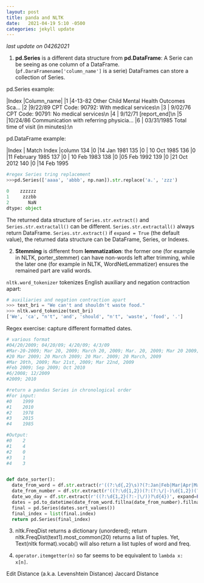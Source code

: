 ```yaml
---
layout: post
title: panda and NLTK
date:   2021-04-19 5:10 -0500
categories: jekyll update
---
```

*last update on 04262021*

1) **pd.Series** is a different data structure from **pd.DataFrame**: A Serie can be seeing as one column of a DataFrame.(`pf.DaraFramename['column_name']` is a serie) DataFrames can store a collection of Series.

pd.Series example:

|Index |Column_name|
|1    |4-13-82 Other Child Mental Health Outcomes Sca...
|2     |9/22/89 CPT Code: 90792: With medical services\n
|3      | 9/02/76 CPT Code: 90791: No medical services\n
|4       |                        9/12/71 [report_end]\n
|5    |10/24/86 Communication with referring physicia...
|6     |  03/31/1985 Total time of visit (in minutes):\n

pd.DataFrame example:

|Index | Match Index |column
134	|0	  |14 Jan 1981
135	|0	|  10 Oct 1985
136	|0	  |11 February 1985
137	|0	 | 10 Feb 1983
138	|0	  |05 Feb 1992
139	|0	  |21 Oct 2012
140	|0	  |14 Feb 1995

```python
#regex Series tring replacement
>>>pd.Series(['aaaa', 'abbb', np.nan]).str.replace('a.', 'zzz')

0    zzzzzz
1     zzzbb
2       NaN
dtype: object

```
The returned data structure of `Series.str.extract()` and `Series.str.extractall()` can be different. `Series.str.extractall()` always return DataFrame. `Series.str.extract()` if `expand = True` (the default value), the returned data structure can be DataFrame, Series, or Indexes.

2) **Stemming** is different from **lemmatization**: the former one (for example in NLTK, porter_stemmer) can have non-words left after trimming, while the later one (for example in NLTK, WordNetLemmatizer) ensures the remained part are valid words.

`nltk.word_tokenizer` tokenizes English auxiliary and negation contraction apart:

```python
# auxiliaries and negation contraction apart
>>> text_bri = "We can't and shouldn't waste food."
>>> nltk.word_tokenize(text_bri)
['We', 'ca', "n't", 'and', 'should', "n't", 'waste', 'food', '.']

```

Regex exercise: capture different formatted dates.

```python
# various format
#04/20/2009; 04/20/09; 4/20/09; 4/3/09
#Mar-20-2009; Mar 20, 2009; March 20, 2009; Mar. 20, 2009; Mar 20 2009;
#20 Mar 2009; 20 March 2009; 20 Mar. 2009; 20 March, 2009
#Mar 20th, 2009; Mar 21st, 2009; Mar 22nd, 2009
#Feb 2009; Sep 2009; Oct 2010
#6/2008; 12/2009
#2009; 2010

#return a pandas Series in chronological order
#For input:
#0    1999
#1    2010
#2    1978
#3    2015
#4    1985

#Output:
#0    2
#1    4
#2    0
#3    1
#4    3


def date_sorter():
  date_from_word = df.str.extract(r'((?:\d{,2}\s)?(?:Jan|Feb|Mar|Apr|May|Jun|Jul|Aug|Sep|Oct|Nov|Dec)[a-z]*(?:\W)\s?\d{,2}[a-z]*(?:\W)?\s?\d{2,4})', expand=False)
  date_from_number = df.str.extract(r'((?:\d{1,2})(?:(?:\/|-)\d{1,2})(?:(?:\/|-)\d{2,4}))', expand=False)
  date_wo_day = df.str.extract(r'((?:\d{1,2}(?:-|\/))?\d{4})', expand=False)
  dates = pd.to_datetime(date_from_word.fillna(date_from_number).fillna(date_wo_day).replace('Decemeber','December', regex = True).replace('Janaury','January',regex = True))
  final = pd.Series(dates.sort_values())
  final_index = list(final.index)
  return pd.Series(final_index)

```

3) nltk.FreqDist returns a dictionary (unordered); return nltk.FreqDist(text1).most_common(20) returns a list of tuples. Yet, Text(nltk format).vocab() will also return a list tuples of word and freq.

4) `operator.itemgetter(n)` so far seems to be equivalent to `lambda x: x[n]`.


Edit Distance (a.k.a. Levenshtein Distance)
Jaccard Distance  
